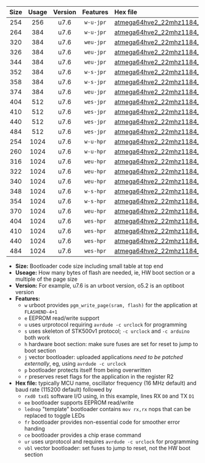 |Size|Usage|Version|Features|Hex file|
|:-:|:-:|:-:|:-:|:--|
|254|256|u7.6|`w-u-jpr`|[atmega64hve2_22mhz1184_115200bps_rxb0_txb1_ur_vbl.hex](https://raw.githubusercontent.com/stefanrueger/urboot/main/bootloaders/atmega64hve2/fcpu_22mhz1184/115200_bps/atmega64hve2_22mhz1184_115200bps_rxb0_txb1_ur_vbl.hex)|
|264|384|u7.6|`w-u-jpr`|[atmega64hve2_22mhz1184_115200bps_rxb0_txb1_lednop_ur_vbl.hex](https://raw.githubusercontent.com/stefanrueger/urboot/main/bootloaders/atmega64hve2/fcpu_22mhz1184/115200_bps/atmega64hve2_22mhz1184_115200bps_rxb0_txb1_lednop_ur_vbl.hex)|
|320|384|u7.6|`weu-jpr`|[atmega64hve2_22mhz1184_115200bps_rxb0_txb1_ee_ur_vbl.hex](https://raw.githubusercontent.com/stefanrueger/urboot/main/bootloaders/atmega64hve2/fcpu_22mhz1184/115200_bps/atmega64hve2_22mhz1184_115200bps_rxb0_txb1_ee_ur_vbl.hex)|
|326|384|u7.6|`weu-jpr`|[atmega64hve2_22mhz1184_115200bps_rxb0_txb1_ee_lednop_ur_vbl.hex](https://raw.githubusercontent.com/stefanrueger/urboot/main/bootloaders/atmega64hve2/fcpu_22mhz1184/115200_bps/atmega64hve2_22mhz1184_115200bps_rxb0_txb1_ee_lednop_ur_vbl.hex)|
|344|384|u7.6|`weu-jpr`|[atmega64hve2_22mhz1184_115200bps_rxb0_txb1_ee_lednop_fr_ur_vbl.hex](https://raw.githubusercontent.com/stefanrueger/urboot/main/bootloaders/atmega64hve2/fcpu_22mhz1184/115200_bps/atmega64hve2_22mhz1184_115200bps_rxb0_txb1_ee_lednop_fr_ur_vbl.hex)|
|352|384|u7.6|`w-s-jpr`|[atmega64hve2_22mhz1184_115200bps_rxb0_txb1_vbl.hex](https://raw.githubusercontent.com/stefanrueger/urboot/main/bootloaders/atmega64hve2/fcpu_22mhz1184/115200_bps/atmega64hve2_22mhz1184_115200bps_rxb0_txb1_vbl.hex)|
|358|384|u7.6|`w-s-jpr`|[atmega64hve2_22mhz1184_115200bps_rxb0_txb1_lednop_vbl.hex](https://raw.githubusercontent.com/stefanrueger/urboot/main/bootloaders/atmega64hve2/fcpu_22mhz1184/115200_bps/atmega64hve2_22mhz1184_115200bps_rxb0_txb1_lednop_vbl.hex)|
|374|384|u7.6|`weu-jpr`|[atmega64hve2_22mhz1184_115200bps_rxb0_txb1_ee_lednop_fr_ce_ur_vbl.hex](https://raw.githubusercontent.com/stefanrueger/urboot/main/bootloaders/atmega64hve2/fcpu_22mhz1184/115200_bps/atmega64hve2_22mhz1184_115200bps_rxb0_txb1_ee_lednop_fr_ce_ur_vbl.hex)|
|404|512|u7.6|`wes-jpr`|[atmega64hve2_22mhz1184_115200bps_rxb0_txb1_ee_vbl.hex](https://raw.githubusercontent.com/stefanrueger/urboot/main/bootloaders/atmega64hve2/fcpu_22mhz1184/115200_bps/atmega64hve2_22mhz1184_115200bps_rxb0_txb1_ee_vbl.hex)|
|410|512|u7.6|`wes-jpr`|[atmega64hve2_22mhz1184_115200bps_rxb0_txb1_ee_lednop_vbl.hex](https://raw.githubusercontent.com/stefanrueger/urboot/main/bootloaders/atmega64hve2/fcpu_22mhz1184/115200_bps/atmega64hve2_22mhz1184_115200bps_rxb0_txb1_ee_lednop_vbl.hex)|
|440|512|u7.6|`wes-jpr`|[atmega64hve2_22mhz1184_115200bps_rxb0_txb1_ee_lednop_fr_vbl.hex](https://raw.githubusercontent.com/stefanrueger/urboot/main/bootloaders/atmega64hve2/fcpu_22mhz1184/115200_bps/atmega64hve2_22mhz1184_115200bps_rxb0_txb1_ee_lednop_fr_vbl.hex)|
|484|512|u7.6|`wes-jpr`|[atmega64hve2_22mhz1184_115200bps_rxb0_txb1_ee_lednop_fr_ce_vbl.hex](https://raw.githubusercontent.com/stefanrueger/urboot/main/bootloaders/atmega64hve2/fcpu_22mhz1184/115200_bps/atmega64hve2_22mhz1184_115200bps_rxb0_txb1_ee_lednop_fr_ce_vbl.hex)|
|254|1024|u7.6|`w-u-hpr`|[atmega64hve2_22mhz1184_115200bps_rxb0_txb1_ur.hex](https://raw.githubusercontent.com/stefanrueger/urboot/main/bootloaders/atmega64hve2/fcpu_22mhz1184/115200_bps/atmega64hve2_22mhz1184_115200bps_rxb0_txb1_ur.hex)|
|260|1024|u7.6|`w-u-hpr`|[atmega64hve2_22mhz1184_115200bps_rxb0_txb1_lednop_ur.hex](https://raw.githubusercontent.com/stefanrueger/urboot/main/bootloaders/atmega64hve2/fcpu_22mhz1184/115200_bps/atmega64hve2_22mhz1184_115200bps_rxb0_txb1_lednop_ur.hex)|
|316|1024|u7.6|`weu-hpr`|[atmega64hve2_22mhz1184_115200bps_rxb0_txb1_ee_ur.hex](https://raw.githubusercontent.com/stefanrueger/urboot/main/bootloaders/atmega64hve2/fcpu_22mhz1184/115200_bps/atmega64hve2_22mhz1184_115200bps_rxb0_txb1_ee_ur.hex)|
|322|1024|u7.6|`weu-hpr`|[atmega64hve2_22mhz1184_115200bps_rxb0_txb1_ee_lednop_ur.hex](https://raw.githubusercontent.com/stefanrueger/urboot/main/bootloaders/atmega64hve2/fcpu_22mhz1184/115200_bps/atmega64hve2_22mhz1184_115200bps_rxb0_txb1_ee_lednop_ur.hex)|
|340|1024|u7.6|`weu-hpr`|[atmega64hve2_22mhz1184_115200bps_rxb0_txb1_ee_lednop_fr_ur.hex](https://raw.githubusercontent.com/stefanrueger/urboot/main/bootloaders/atmega64hve2/fcpu_22mhz1184/115200_bps/atmega64hve2_22mhz1184_115200bps_rxb0_txb1_ee_lednop_fr_ur.hex)|
|348|1024|u7.6|`w-s-hpr`|[atmega64hve2_22mhz1184_115200bps_rxb0_txb1.hex](https://raw.githubusercontent.com/stefanrueger/urboot/main/bootloaders/atmega64hve2/fcpu_22mhz1184/115200_bps/atmega64hve2_22mhz1184_115200bps_rxb0_txb1.hex)|
|354|1024|u7.6|`w-s-hpr`|[atmega64hve2_22mhz1184_115200bps_rxb0_txb1_lednop.hex](https://raw.githubusercontent.com/stefanrueger/urboot/main/bootloaders/atmega64hve2/fcpu_22mhz1184/115200_bps/atmega64hve2_22mhz1184_115200bps_rxb0_txb1_lednop.hex)|
|370|1024|u7.6|`weu-hpr`|[atmega64hve2_22mhz1184_115200bps_rxb0_txb1_ee_lednop_fr_ce_ur.hex](https://raw.githubusercontent.com/stefanrueger/urboot/main/bootloaders/atmega64hve2/fcpu_22mhz1184/115200_bps/atmega64hve2_22mhz1184_115200bps_rxb0_txb1_ee_lednop_fr_ce_ur.hex)|
|404|1024|u7.6|`wes-hpr`|[atmega64hve2_22mhz1184_115200bps_rxb0_txb1_ee.hex](https://raw.githubusercontent.com/stefanrueger/urboot/main/bootloaders/atmega64hve2/fcpu_22mhz1184/115200_bps/atmega64hve2_22mhz1184_115200bps_rxb0_txb1_ee.hex)|
|410|1024|u7.6|`wes-hpr`|[atmega64hve2_22mhz1184_115200bps_rxb0_txb1_ee_lednop.hex](https://raw.githubusercontent.com/stefanrueger/urboot/main/bootloaders/atmega64hve2/fcpu_22mhz1184/115200_bps/atmega64hve2_22mhz1184_115200bps_rxb0_txb1_ee_lednop.hex)|
|440|1024|u7.6|`wes-hpr`|[atmega64hve2_22mhz1184_115200bps_rxb0_txb1_ee_lednop_fr.hex](https://raw.githubusercontent.com/stefanrueger/urboot/main/bootloaders/atmega64hve2/fcpu_22mhz1184/115200_bps/atmega64hve2_22mhz1184_115200bps_rxb0_txb1_ee_lednop_fr.hex)|
|484|1024|u7.6|`wes-hpr`|[atmega64hve2_22mhz1184_115200bps_rxb0_txb1_ee_lednop_fr_ce.hex](https://raw.githubusercontent.com/stefanrueger/urboot/main/bootloaders/atmega64hve2/fcpu_22mhz1184/115200_bps/atmega64hve2_22mhz1184_115200bps_rxb0_txb1_ee_lednop_fr_ce.hex)|

- **Size:** Bootloader code size including small table at top end
- **Useage:** How many bytes of flash are needed, ie, HW boot section or a multiple of the page size
- **Version:** For example, u7.6 is an urboot version, o5.2 is an optiboot version
- **Features:**
  + `w` urboot provides `pgm_write_page(sram, flash)` for the application at `FLASHEND-4+1`
  + `e` EEPROM read/write support
  + `u` uses urprotocol requiring `avrdude -c urclock` for programming
  + `s` uses skeleton of STK500v1 protocol; `-c urclock` and `-c arduino` both work
  + `h` hardware boot section: make sure fuses are set for reset to jump to boot section
  + `j` vector bootloader: uploaded applications *need to be patched externally*, eg, using `avrdude -c urclock`
  + `p` bootloader protects itself from being overwritten
  + `r` preserves reset flags for the application in the register R2
- **Hex file:** typically MCU name, oscillator frequency (16 MHz default) and baud rate (115200 default) followed by
  + `rxd0 txd1` software I/O using, in this example, lines RX `D0` and TX `D1`
  + `ee` bootloader supports EEPROM read/write
  + `lednop` "template" bootloader contains `mov rx,rx` nops that can be replaced to toggle LEDs
  + `fr` bootloader provides non-essential code for smoother error handing
  + `ce` bootloader provides a chip erase command
  + `ur` uses urprotocol and requires `avrdude -c urclock` for programming
  + `vbl` vector bootloader: set fuses to jump to reset, not the HW boot section
